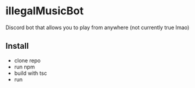 # illegalMusicBot
Discord bot that allows you to play from anywhere (not currently true lmao)

## Install
* clone repo
* run npm
* build with tsc
* run
